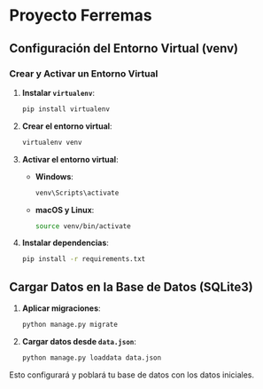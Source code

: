 # Proyecto Ferremas

## Configuración del Entorno Virtual (venv)

### Crear y Activar un Entorno Virtual

1. **Instalar `virtualenv`**:
    ```sh
    pip install virtualenv
    ```

2. **Crear el entorno virtual**:
    ```sh
    virtualenv venv
    ```

3. **Activar el entorno virtual**:
    - **Windows**:
        ```sh
        venv\Scripts\activate
        ```
    - **macOS y Linux**:
        ```sh
        source venv/bin/activate
        ```

4. **Instalar dependencias**:
    ```sh
    pip install -r requirements.txt
    ```

## Cargar Datos en la Base de Datos (SQLite3)

1. **Aplicar migraciones**:
    ```sh
    python manage.py migrate
    ```

2. **Cargar datos desde `data.json`**:
    ```sh
    python manage.py loaddata data.json
    ```

Esto configurará y poblará tu base de datos con los datos iniciales.
